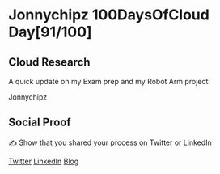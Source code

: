 <!-- This is a template you can use for quick progress days. It removes a lot of the steps we encourage you to share in the longer template 000-DAY-ARTICLE-LONG-TEMPLATE.MD-->

# Jonnychipz 100DaysOfCloud Day[91/100]

## Cloud Research

A quick update on my Exam prep and my Robot Arm project!

Jonnychipz

## Social Proof

✍️ Show that you shared your process on Twitter or LinkedIn

[Twitter](https://twitter.com/jonnychipz/status/1339227257848598530)
[LinkedIn](https://www.linkedin.com/posts/japlunn_day91100-100daysofcloud-jonnychipz-activity-6744992946753433601-KVLh)
[Blog](https://jonnychipz.com/2020/12/16/day91-100-100daysofcloud-jonnychipz-exam-revision-and-robot-arm/)
